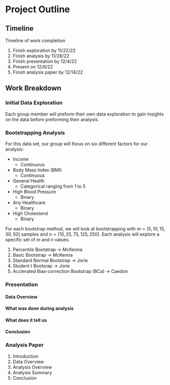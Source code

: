# Project Outline

## Timeline
Timeline of work completion
1. Finish exploration by 11/22/22
2. Finish analysis by 11/28/22
3. Finish presentation by 12/4/22
4. Present on 12/8/22
5. Finish analysis paper by 12/14/22

## Work Breakdown

### Initial Data Exploration
Each group member will preform their own data exploration to gain insights on the data before preforming their analysis.

### Bootstrapping Analysis
For this data set, our group will focus on six different factors for our analysis:
 - Income
    - Continuous 
 - Body Mass Index (BMI)
    - Continuous
 - General Health
    - Categorical ranging from 1 to 5
 - High Blood Pressure
    - Binary
 - Any Healthcare
    - Binary
 - High Cholesterol
    - Binary
 
For each bootstrap method, we will look at bootstrapping with $m=[5,10,15,30,50]$ samples and $n=[10,25,75,125,250]$.
Each analysis will explore a specific set of $m$ and $n$ values.

1. Percentile Bootstrap -> McKenna
2. Basic Bootstrap -> McKenna
3. Standard Normal Bootstrap -> Jorie
4. Student t Bootsrap -> Jorie
5. Acclerated Bias-correction Bootstrap (BCa) -> Caedon

### Presentation

#### Data Overview

#### What was done during analysis

#### What does it tell us

#### Conclusion

### Analysis Paper

1. Introduction
2. Data Overview
3. Analysis Overview
4. Analysis Summary
5. Conclusion
